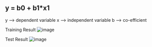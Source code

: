 ## y = b0 + b1*x1

y --> dependent variable
x --> independent variable
b --> co-efficient

Training Result
![image](https://user-images.githubusercontent.com/70283754/129471746-9af1f0c0-648c-4223-bed9-31826669ccc0.png)

Test Result
![image](https://user-images.githubusercontent.com/70283754/129471765-4a21ba7d-5ab4-4a00-afc3-390ae85b23a8.png)

